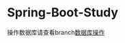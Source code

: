 # Spring-Boot-Study

操作数据库请查看branch[数据库操作](https://github.com/JiaZhengJingXianSheng/Spring-Boot-Study/tree/Sprint-Boot-DataBase-Operation)
